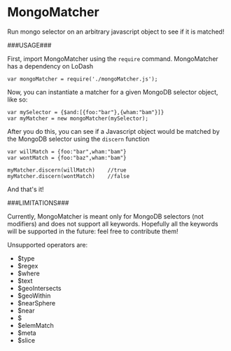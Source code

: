 MongoMatcher
============

Run mongo selector on an arbitrary javascript object to see if it is matched!

###USAGE###

First, import MongoMatcher using the `require` command. MongoMatcher has a dependency on LoDash

    var mongoMatcher = require('./mongoMatcher.js');

Now, you can instantiate a matcher for a given MongoDB selector object, like so:

    var mySelector = {$and:[{foo:"bar"},{wham:"bam"}]}
    var myMatcher = new mongoMatcher(mySelector);

After you do this, you can see if a Javascript object would be matched by the MongoDB selector using the `discern` function

	var willMatch = {foo:"bar",wham:"bam"}
	var wontMatch = {foo:"baz",wham:"bam"}

	myMatcher.discern(willMatch)	//true
	myMatcher.discern(wontMatch)	//false

And that's it! 

###LIMITATIONS###

Currently, MongoMatcher is meant only for MongoDB selectors (not modifiers) and does not support all keywords. Hopefully all the keywords will be supported in the future: feel free to contribute them! 

Unsupported operators are:

 * $type
 * $regex
 * $where
 * $text
 * $geoIntersects
 * $geoWithin
 * $nearSphere
 * $near
 * $
 * $elemMatch
 * $meta
 * $slice

